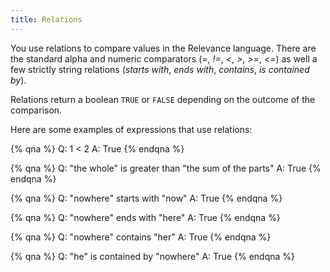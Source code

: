 ```yaml
---
title: Relations
---
```


You use relations to compare values in the Relevance language. There are the
standard alpha and numeric comparators (*=*, *!=*, *<*, *>*, *>=*, *<=*) as well a few strictly
string relations (*starts with*, *ends with*, *contains*, *is contained by*). 


Relations return a boolean `TRUE` or `FALSE` depending on the outcome of the comparison.


Here are some examples of expressions that use relations:

{% qna %}
Q: 1 < 2
A: True
{% endqna %}

{% qna %}
Q: "the whole" is greater than "the sum of the parts"
A: True
{% endqna %}

{% qna %}
Q: "nowhere" starts with "now"
A: True
{% endqna %}

{% qna %}
Q: "nowhere" ends with "here"
A: True
{% endqna %}

{% qna %}
Q: "nowhere" contains "her"
A: True
{% endqna %}

{% qna %}
Q: "he" is contained by "nowhere"
A: True
{% endqna %}


